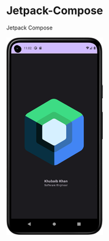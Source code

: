 # Jetpack-Compose
Jetpack Compose
</br>
</br>
<img src="https://github.com/KhubaibKhan4/Jetpack-Compose/blob/master/Screenshot_20230719_230205.png" width="50%" height="50%"/>
